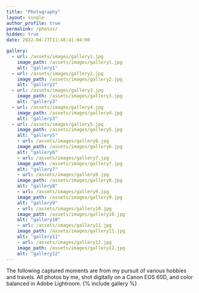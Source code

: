```yaml
---
title: "Photography"
layout: single
author_profile: true
permalink: /photos/
hidden: true
date: 2022-04-27T11:48:41-04:00

gallery:
  - url: /assets/images/gallery1.jpg
    image_path: /assets/images/gallery1.jpg
    alt: "gallery1"
  - url: /assets/images/gallery2.jpg
    image_path: /assets/images/gallery2.jpg
    alt: "gallery2"
  - url: /assets/images/gallery3.jpg
    image_path: /assets/images/gallery3.jpg
    alt: "gallery3"
  - url: /assets/images/gallery4.jpg
    image_path: /assets/images/gallery4.jpg
    alt: "gallery3"
  - url: /assets/images/gallery5.jpg
    image_path: /assets/images/gallery5.jpg
    alt: "gallery5"
    - url: /assets/images/gallery6.jpg
    image_path: /assets/images/gallery6.jpg
    alt: "gallery6"
    - url: /assets/images/gallery7.jpg
    image_path: /assets/images/gallery7.jpg
    alt: "gallery7"
    - url: /assets/images/gallery8.jpg
    image_path: /assets/images/gallery8.jpg
    alt: "gallery8"
    - url: /assets/images/gallery9.jpg
    image_path: /assets/images/gallery9.jpg
    alt: "gallery9"
    - url: /assets/images/gallery10.jpg
    image_path: /assets/images/gallery10.jpg
    alt: "gallery10"
    - url: /assets/images/gallery11.jpg
    image_path: /assets/images/gallery11.jpg
    alt: "gallery11"
    - url: /assets/images/gallery12.jpg
    image_path: /assets/images/gallery12.jpg
    alt: "gallery12"
---
```


The following captured moments are from my pursuit of various hobbies and travels. All photos by me, shot digitally on a Canon EOS 60D, and color balanced in Adobe Lightroom.
{% include gallery %}
